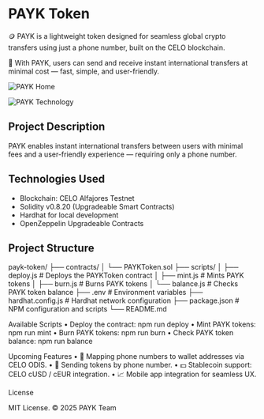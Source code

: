# PAYK Token

🪙 PAYK is a lightweight token designed for seamless global crypto transfers using just a phone number, built on the CELO blockchain.

💸 With PAYK, users can send and receive instant international transfers at minimal cost — fast, simple, and user-friendly.


![PAYK  Home](https://github.com/user-attachments/assets/513c6250-58ff-41b6-8daf-754fd14aa1c0)

![PAYK  Technology](https://github.com/user-attachments/assets/4005d7c3-771e-4894-9c9b-f4557bb13eb8)

## Project Description
PAYK enables instant international transfers between users with minimal fees and a user-friendly experience — requiring only a phone number.

## Technologies Used
- Blockchain: CELO Alfajores Testnet
- Solidity v0.8.20 (Upgradeable Smart Contracts)
- Hardhat for local development
- OpenZeppelin Upgradeable Contracts

## Project Structure
payk-token/
├── contracts/
│    └── PAYKToken.sol
├── scripts/
│    ├── deploy.js      # Deploys the PAYKToken contract
│    ├── mint.js        # Mints PAYK tokens
│    ├── burn.js        # Burns PAYK tokens
│    └── balance.js     # Checks PAYK token balance
├── .env                # Environment variables
├── hardhat.config.js   # Hardhat network configuration
├── package.json        # NPM configuration and scripts
└── README.md

Available Scripts
•	Deploy the contract: npm run deploy
•	Mint PAYK tokens: npm run mint
•	Burn PAYK tokens: npm run burn
•	Check PAYK token balance: npm run balance

Upcoming Features
	•	📱 Mapping phone numbers to wallet addresses via CELO ODIS.
	•	📲 Sending tokens by phone number.
	•	💵 Stablecoin support: CELO cUSD / cEUR integration.
	•	📈 Mobile app integration for seamless UX.

License

MIT License. © 2025 PAYK Team
